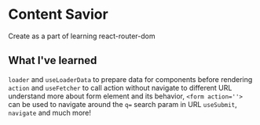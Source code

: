 # Content Savior

Create as a part of learning react-router-dom

## What I've learned

`loader` and `useLoaderData` to prepare data for components before rendering
`action` and `useFetcher` to call action without navigate to different URL
understand more about form element and its behavior, `<form action=''>` can be used to navigate around
the `q=` search param in URL
`useSubmit`, `navigate` and much more!

